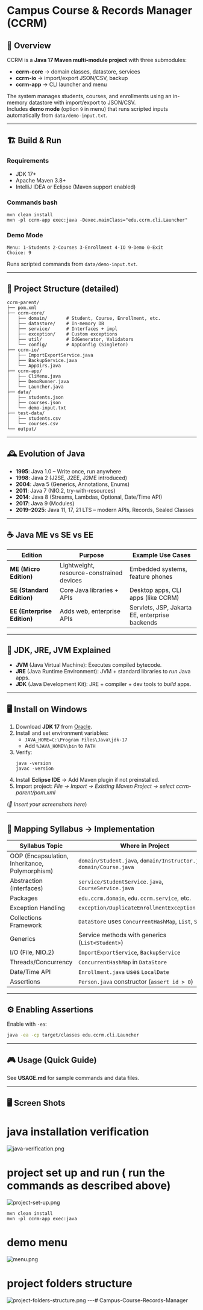 # Campus Course & Records Manager (CCRM)

## 📖 Overview
CCRM is a **Java 17 Maven multi-module project** with three submodules:
- **ccrm-core** → domain classes, datastore, services
- **ccrm-io** → import/export JSON/CSV, backup
- **ccrm-app** → CLI launcher and menu

The system manages students, courses, and enrollments using an in-memory datastore with import/export to JSON/CSV.  
Includes **demo mode** (option `9` in menu) that runs scripted inputs automatically from `data/demo-input.txt`.

---

## 🏗 Build & Run

### Requirements
- JDK 17+
- Apache Maven 3.8+
- IntelliJ IDEA or Eclipse (Maven support enabled)

### Commands bash
```
mvn clean install
mvn -pl ccrm-app exec:java -Dexec.mainClass="edu.ccrm.cli.Launcher"
```

### Demo Mode
```
Menu: 1-Students 2-Courses 3-Enrollment 4-IO 9-Demo 0-Exit
Choice: 9
```
Runs scripted commands from `data/demo-input.txt`.

---

## 📂 Project Structure (detailed)
```
ccrm-parent/
├── pom.xml
├── ccrm-core/
│   ├── domain/       # Student, Course, Enrollment, etc.
│   ├── datastore/    # In-memory DB
│   ├── service/      # Interfaces + impl
│   ├── exception/    # Custom exceptions
│   ├── util/         # IdGenerator, Validators
│   └── config/       # AppConfig (Singleton)
├── ccrm-io/
│   ├── ImportExportService.java
│   ├── BackupService.java
│   └── AppDirs.java
├── ccrm-app/
│   ├── CliMenu.java
│   ├── DemoRunner.java
│   └── Launcher.java
├── data/
│   ├── students.json
│   ├── courses.json
│   └── demo-input.txt
├── test-data/
│   ├── students.csv
│   └── courses.csv
└── output/
```

---

## 🕰 Evolution of Java
- **1995**: Java 1.0 – Write once, run anywhere
- **1998**: Java 2 (J2SE, J2EE, J2ME introduced)
- **2004**: Java 5 (Generics, Annotations, Enums)
- **2011**: Java 7 (NIO.2, try-with-resources)
- **2014**: Java 8 (Streams, Lambdas, Optional, Date/Time API)
- **2017**: Java 9 (Modules)
- **2019–2025**: Java 11, 17, 21 LTS – modern APIs, Records, Sealed Classes

---

## ☕ Java ME vs SE vs EE
| Edition | Purpose | Example Use Cases |
|---------|---------|------------------|
| **ME (Micro Edition)** | Lightweight, resource-constrained devices | Embedded systems, feature phones |
| **SE (Standard Edition)** | Core Java libraries + APIs | Desktop apps, CLI apps (like CCRM) |
| **EE (Enterprise Edition)** | Adds web, enterprise APIs | Servlets, JSP, Jakarta EE, enterprise backends |

---

## 🔑 JDK, JRE, JVM Explained
- **JVM** (Java Virtual Machine): Executes compiled bytecode.
- **JRE** (Java Runtime Environment): JVM + standard libraries to *run* Java apps.
- **JDK** (Java Development Kit): JRE + compiler + dev tools to *build* apps.

---

## 🖥 Install on Windows
1. Download **JDK 17** from [Oracle](https://www.oracle.com/java/technologies/downloads/).
2. Install and set environment variables:
    - `JAVA_HOME=C:\Program Files\Java\jdk-17`
    - Add `%JAVA_HOME%\bin` to `PATH`
3. Verify:
   ```
   java -version
   javac -version
   ```
4. Install **Eclipse IDE** → Add Maven plugin if not preinstalled.
5. Import project: *File → Import → Existing Maven Project → select ccrm-parent/pom.xml*

(*📸 Insert your screenshots here*)

---

## 📑 Mapping Syllabus → Implementation
| Syllabus Topic | Where in Project |
|----------------|------------------|
| OOP (Encapsulation, Inheritance, Polymorphism) | `domain/Student.java`, `domain/Instructor.java`, `domain/Course.java` |
| Abstraction (interfaces) | `service/StudentService.java`, `CourseService.java` |
| Packages | `edu.ccrm.domain`, `edu.ccrm.service`, etc. |
| Exception Handling | `exception/DuplicateEnrollmentException.java` |
| Collections Framework | `DataStore` uses `ConcurrentHashMap`, `List`, `Set` |
| Generics | Service methods with generics (`List<Student>`) |
| I/O (File, NIO.2) | `ImportExportService`, `BackupService` |
| Threads/Concurrency | `ConcurrentHashMap` in `DataStore` |
| Date/Time API | `Enrollment.java` uses `LocalDate` |
| Assertions | `Person.java` constructor (`assert id > 0`) |

---

## ⚙ Enabling Assertions
Enable with `-ea`:
```bash
java -ea -cp target/classes edu.ccrm.cli.Launcher
```

---

## 🎮 Usage (Quick Guide)
See **USAGE.md** for sample commands and data files.

---
## 🖥 Screen Shots
# java installation verification
![java-verification.png](resources/java-verification.png)

# project set up and run ( run the commands as described above)
![project-set-up.png](resources/project-set-up.png)
```
mvn clean install
mvn -pl ccrm-app exec:java
```

# demo menu
![menu.png](resources/menu.png)

# project folders structure
![project-folders-structure.png](resources/project-folders-structure.png)
---# Campus-Course-Records-Manager
